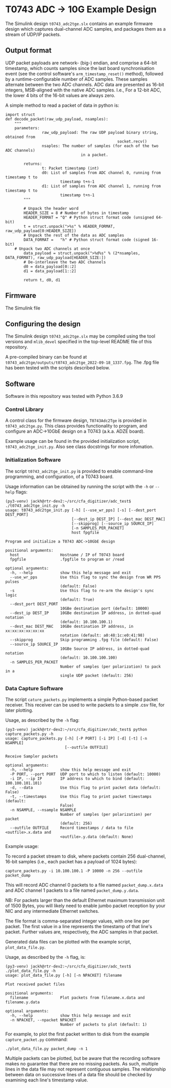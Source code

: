 # T0743 ADC -> 10G Example Design

The Simulink design `t0743_adc2tge.slx` contains an example firmware design
which captures dual-channel ADC samples, and packages them as a stream of
UDP/IP packets.

## Output format

UDP packet payloads are network- (big-) endian, and comprise a 64-bit timestamp,
which counts samples since the last board synchronisation event (see the
control software's `arm_timestamp_reset()` method), followed by a
runtime-configurable number of ADC samples. These samples alternate between the
two ADC channels.
ADC data are presented as 16-bit integers, MSB-aligned with the native ADC
samples. I.e., For a 12-bit ADC, the lower 4 bits of the 16-bit values are
always zero.

A simple method to read a packet of data in python is:

```
import struct
def decode_packet(raw_udp_payload, nsamples):
    """
    parameters:
				raw_udp_payload: The raw UDP payload binary string, obtained from
												 socket.recv()
				nsaples: The number of samples (for each of the two ADC channels)
								 in a packet.

		returns:
				t: Packet timestamp (int)
				d0: List of samples from ADC channel 0, running from timestamp t to
						timestamp t+n-1
				d1: List of samples from ADC channel 1, running from timestamp t to
						timestamp t+n-1
		"""

		# Unpack the header word   
		HEADER_SIZE = 8 # Number of bytes in timestamp
		HEADER_FORMAT = "Q" # Python struct format code (unsigned 64-bit)
		t = struct.unpack(">%s" % HEADER_FORMAT, raw_udp_payload[0:HEADER_SIZE])
		# Unpack the rest of the data as ADC samples
		DATA_FORMAT =	"h" # Python struct format code (signed 16-bit)
    # Unpack two ADC channels at once
		data_payload = struct.unpack(">%d%s" % (2*nsamples, DATA_FORMAT), raw_udp_payload[HEADER_SIZE:])
		# De-interleave the two ADC channels
		d0 = data_payload[0::2]
		d1 = data_payload[1::2]

		return t, d0, d1
```

## Firmware

The Simulink file 

## Configuring the design

The Simulink design `t0743_adc2tge.slx` may be compiled using the tool versions
and `mlib_devel` specified in the top-level README file of this repository.

A pre-compiled binary can be found at `t0743_adc2tge/outputs/t0743_adc2tge_2022-09-18_1337.fpg`.
The .fpg file has been tested with the scripts described below.

## Software

Software in this repository was tested with Python 3.6.9

### Control Library

A control class for the firmware design, `T0743Adc2Tge` is provided in
`t0743_adc2tge.py`. This class provides functionality to program, and
configure an ADC->10GbE design on a T0743 (a.k.a. ADZE board).

Example usage can be found in the provided initialization script,
`t0743_adc2tge_init.py`. Also see class docstrings for more infomation.

### Initialization Software

The script `t0743_adc2tge_init.py` is provided to enable command-line
programming, and configuration, of a T0743 board.

Usage information can be obtained by running the script with the `-h` or `--help`
flags:

```
(py3-venv) jackh@rtr-dev2:~/src/cfa_digitizer/adc_test$ ./t0743_adc2tge_init.py -h
usage: t0743_adc2tge_init.py [-h] [--use_wr_pps] [-s] [--dest_port DEST_PORT]
                             [--dest_ip DEST_IP] [--dest_mac DEST_MAC]
                             [--skipprog] [--source_ip SOURCE_IP]
                             [-n SAMPLES_PER_PACKET]
                             host fpgfile

Program and initialize a T0743 ADC->10GbE design

positional arguments:
  host                  Hostname / IP of T0743 board
  fpgfile               .fpgfile to program or /read

optional arguments:
  -h, --help            show this help message and exit
  --use_wr_pps          Use this flag to sync the design from WR PPS pulses
                        (default: False)
  -s                    Use this flag to re-arm the design's sync logic
                        (default: True)
  --dest_port DEST_PORT
                        10GBe destination port (default: 10000)
  --dest_ip DEST_IP     10GBe destination IP address, in dotted-quad notation
                        (default: 10.100.100.1)
  --dest_mac DEST_MAC   10GBe destination IP address, in xx:xx:xx:xx:xx:xx
                        notation (default: a0:48:1c:e0:41:98)
  --skipprog            Skip programming .fpg file (default: False)
  --source_ip SOURCE_IP
                        10GBe Source IP address, in dotted-quad notation
                        (default: 10.100.100.100)
  -n SAMPLES_PER_PACKET
                        Number of samples (per polarization) to pack in a
                        single UDP packet (default: 256)
```

### Data Capture Software

The script `cature_packets.py` implements a simple Python-based packet receiver.
This receiver can be used to write packets to a simple .csv file, for later plotting.

Usage, as described by the `-h` flag:

```
(py3-venv) jackh@rtr-dev2:~/src/cfa_digitizer/adc_test$ python capture_packets.py -h
usage: capture_packets.py [-h] [-P PORT] [-i IP] [-d] [-t] [-n NSAMPLE]
                          [--outfile OUTFILE]

Receive Sampler packets

optional arguments:
  -h, --help            show this help message and exit
  -P PORT, --port PORT  UDP port to which to listen (default: 10000)
  -i IP, --ip IP        IP address to which to bind (default: 100.100.101.101)
  -d, --data            Use this flag to print packet data (default: False)
  -t, --timestamps      Use this flag to print packet timestamps (default:
                        False)
  -n NSAMPLE, --nsample NSAMPLE
                        Number of samples (per polarization) per packet
                        (default: 256)
  --outfile OUTFILE     Record timestamps / data to file <outfile>.x.data and
                        <outfile>.y.data (default: None)
```

Example usage:

To record a packet stream to disk, where packets contain 256 dual-channel,
16-bit samples (i.e., each packet has a payload of 1024 bytes):

```
capture_packets.py -i 10.100.100.1 -P 10000 -n 256 --outfile packet_dump
```

This will record ADC channel 0 packets to a file named `packet_dump.x.data`
and ADC channel 1 packets to a file named `packet_dump.y.data`.

NB: For packets larger than the default Ethernet maximum transmission unit of
1500 Bytes, you will likely need to enable jumbo packet reception by your
NIC and any intermediate Ethernet switches.

The file format is comma-separated integer values, with one line per packet.
The first value in a line represents the timestamp of that line's packet.
Further values are, respectively, the ADC samples in that packet.

Generated data files can be plotted with the example script, `plot_data_file.py`.

Usage, as described by the `-h` flag, is:

```
(py3-venv) jackh@rtr-dev2:~/src/cfa_digitizer/adc_test$ ./plot_data_file.py -h
usage: plot_data_file.py [-h] [-n NPACKET] filename

Plot received packet files

positional arguments:
  filename              Plot packets from filename.x.data and filename.y.data

optional arguments:
  -h, --help            show this help message and exit
  -n NPACKET, --npacket NPACKET
                        Number of packets to plot (default: 1)
```

For example, to plot the first packet written to disk from the example
`capture_packet.py` command:

```
./plot_data_file.py packet_dump -n 1
```

Multiple packets can be plotted, but be aware that the recording software
makes no guarantee that there are no missing packets. As such, multiple
lines in the data file may not represent contiguous samples. The relationship
between data on successive lines of a data file should be checked by examining
each line's timestamp value.

